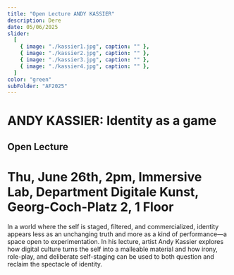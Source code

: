 ```yaml
---
title: "Open Lecture ANDY KASSIER"
description: Dere
date: 05/06/2025
slider:
  [
    { image: "./kassier1.jpg", caption: "" },
    { image: "./kassier2.jpg", caption: "" },
    { image: "./kassier3.jpg", caption: "" },
    { image: "./kassier4.jpg", caption: "" },
  ]
color: "green"
subFolder: "AF2025"
---
```


# ANDY KASSIER: Identity as a game

## Open Lecture
# Thu, June 26th, 2pm, Immersive Lab, Department Digitale Kunst, Georg-Coch-Platz 2, 1 Floor

In a world where the self is staged, filtered, and commercialized, identity appears less as an unchanging truth and more as a kind of performance—a space open to experimentation. In his lecture, artist Andy Kassier explores how digital culture turns the self into a malleable material and how irony, role-play, and deliberate self-staging can be used to both question and reclaim the spectacle of identity.
